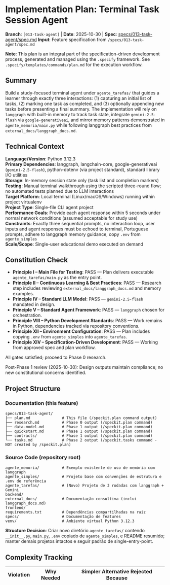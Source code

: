 # Implementation Plan: Terminal Task Session Agent

**Branch**: `[013-task-agent]` | **Date**: 2025-10-30 | **Spec**: [specs/013-task-agent/spec.md](specs/013-task-agent/spec.md)
**Input**: Feature specification from `/specs/013-task-agent/spec.md`

**Note**: This plan is an integral part of the specification-driven development process, generated and managed using the `.specify` framework. See `.specify/templates/commands/plan.md` for the execution workflow.

## Summary

Build a study-focused terminal agent under `agente_tarefas/` that guides a learner through exactly three interactions: (1) capturing an initial list of tasks, (2) marking one task as completed, and (3) optionally appending new tasks before presenting a final summary. The implementation will rely on `langgraph` with built-in memory to track task state, integrate `gemini-2.5-flash` via `google-generativeai`, and mirror memory patterns demonstrated in `agente_memoria/main.py` while following langgraph best practices from `external_docs/langgraph_docs.md`.

## Technical Context

**Language/Version**: Python 3.12.3  
**Primary Dependencies**: langgraph, langchain-core, google-generativeai (`gemini-2.5-flash`), python-dotenv (via project standard), standard library I/O utilities  
**Storage**: In-memory session state only (task list and completion markers)  
**Testing**: Manual terminal walkthrough using the scripted three-round flow; no automated tests planned due to LLM interactions  
**Target Platform**: Local terminal (Linux/macOS/Windows) running within project virtualenv  
**Project Type**: Single-file CLI agent project  
**Performance Goals**: Provide each agent response within 5 seconds under normal network conditions (assumed acceptable for study use)  
**Constraints**: Exactly three sequential prompts, no interaction loop, user inputs and agent responses must be echoed to terminal, Portuguese prompts, adhere to langgraph memory guidance, copy `.env` from `agente_simples`  
**Scale/Scope**: Single-user educational demo executed on demand

## Constitution Check

- **Principle I – Main File for Testing**: PASS — Plan delivers executable `agente_tarefas/main.py` as the entry point.  
- **Principle II – Continuous Learning & Best Practices**: PASS — Research step includes reviewing `external_docs/langgraph_docs.md` and memory examples.  
- **Principle IV – Standard LLM Model**: PASS — `gemini-2.5-flash` mandated in design.  
- **Principle V – Standard Agent Framework**: PASS — `langgraph` chosen for orchestration.  
- **Principle VIII – Python Development Standards**: PASS — Work remains in Python, dependencies tracked via repository conventions.  
- **Principle XII – Environment Configuration**: PASS — Plan includes copying `.env` from `agente_simples` into `agente_tarefas`.  
- **Principle XIV – Specification-Driven Development**: PASS — Working from approved spec and plan workflow.  

All gates satisfied; proceed to Phase 0 research.

Post-Phase 1 review (2025-10-30): Design outputs maintain compliance; no new constitutional concerns identified.

## Project Structure

### Documentation (this feature)

```text
specs/013-task-agent/
├── plan.md              # This file (/speckit.plan command output)
├── research.md          # Phase 0 output (/speckit.plan command)
├── data-model.md        # Phase 1 output (/speckit.plan command)
├── quickstart.md        # Phase 1 output (/speckit.plan command)
├── contracts/           # Phase 1 output (/speckit.plan command)
└── tasks.md             # Phase 2 output (/speckit.tasks command - NOT created by /speckit.plan)
```

### Source Code (repository root)

```text
agente_memoria/          # Exemplo existente de uso de memória com langgraph
agente_simples/          # Projeto base com convenções de estrutura e .env de referência
agente_tarefas/          # (Novo) Projeto de 3 rodadas com langgraph + Gemini
backend/
external_docs/           # Documentação consultiva (inclui langgraph_docs.md)
frontend/
requirements.txt         # Dependências compartilhadas na raiz
specs/                   # Documentação de features
venv/                    # Ambiente virtual Python 3.12.3
```

**Structure Decision**: Criar novo diretório `agente_tarefas/` contendo `__init__.py`, `main.py`, `.env` copiado de `agente_simples`, e README resumido; manter demais projetos intactos e seguir padrão de single-entry-point.

## Complexity Tracking

| Violation | Why Needed | Simpler Alternative Rejected Because |
|-----------|------------|-------------------------------------|

